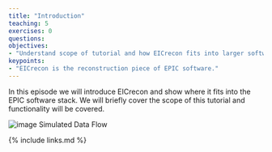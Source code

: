 ```yaml
---
title: "Introduction"
teaching: 5
exercises: 0
questions:
objectives:
- "Understand scope of tutorial and how EICrecon fits into larger software ecosystem."
keypoints:
- "EICrecon is the reconstruction piece of EPIC software."
---
```


In this episode we will introduce EICrecon and show where it fits into the EPIC software stack. We will
briefly cover the scope of this tutorial and functionality will be covered.

![image Simulated Data Flow](fig/simulated_data_flow.png)

{% include links.md %}

